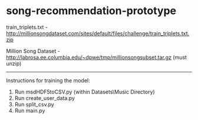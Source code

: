 # song-recommendation-prototype

train_triplets.txt - http://millionsongdataset.com/sites/default/files/challenge/train_triplets.txt.zip

Million Song Dataset - http://labrosa.ee.columbia.edu/~dpwe/tmp/millionsongsubset.tar.gz (must unzip)

----


Instructions for training the model:

1. Run msdHDF5toCSV.py (within Datasets\Music Directory)
2. Run create_user_data.py
3. Run split_csv.py
4. Run main.py
